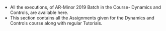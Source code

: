 - All the executions, of AR-Minor 2019 Batch in the Course- Dynamics and Controls, are available here.
- This section contains all the Assignments given for the Dynamics and Controls course along with regular Tutorials.
<!---
ARLab-IITRAM/ARLab-IITRAM is a ✨ special ✨ repository containing all executions of AR Lab from 2018 onwards
--->